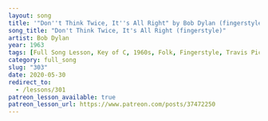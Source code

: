 ```yaml
---
layout: song
title: '"Don''t Think Twice, It''s All Right" by Bob Dylan (fingerstyle version)'
song_title: "Don't Think Twice, It's All Right (fingerstyle)"
artist: Bob Dylan
year: 1963
tags: [Full Song Lesson, Key of C, 1960s, Folk, Fingerstyle, Travis Picking]
category: full_song
slug: "303"
date: 2020-05-30
redirect_to:
  - /lessons/301
patreon_lesson_available: true
patreon_lesson_url: https://www.patreon.com/posts/37472250
---
```


<!-- patreon_lesson_available: true
patreon_lesson_url: https://www.patreon.com/posts/37472250 -->
